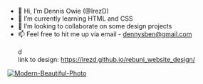 - 👋 Hi, I’m Dennis Owie (@IrezD) 
- 🌱 I’m currently learning HTML and CSS
- 💞️ I’m looking to collaborate on some design projects
- 📫 Feel free to hit me up via email - dennysben@gmail.com
<br><br>d<!----
I saw this image of lumious and decided to make a resonspive design for it for the fun of it.
--->
<br> link to design: https://irezd.github.io/rebuni_website_design/

<a href="https://ibb.co/xMzXFqm"><img src="https://i.ibb.co/gDtm4Zv/Modern-Beautiful-Photo.jpg" alt="Modern-Beautiful-Photo" border="0"></a>
